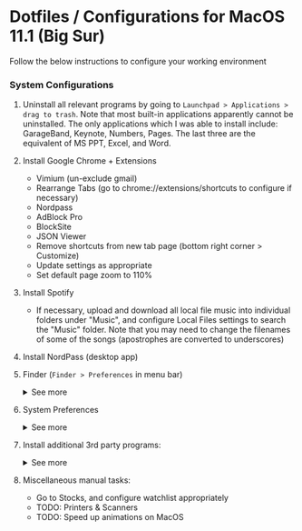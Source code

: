 # Dotfiles / Configurations for MacOS 11.1 (Big Sur)

Follow the below instructions to configure your working environment

### System Configurations

1. Uninstall all relevant programs by going to `Launchpad > Applications > drag to trash`. Note that most built-in applications apparently cannot be uninstalled. The only applications which I was able to install include: GarageBand, Keynote, Numbers, Pages. The last three are the equivalent of MS PPT, Excel, and Word.

2. Install Google Chrome + Extensions
    - Vimium (un-exclude gmail)
    - Rearrange Tabs (go to chrome://extensions/shortcuts to configure if necessary)
    - Nordpass
    - AdBlock Pro
    - BlockSite
    - JSON Viewer
    - Remove shortcuts from new tab page (bottom right corner > Customize)
    - Update settings as appropriate
    - Set default page zoom to 110%

3. Install Spotify
    - If necessary, upload and download all local file music into individual folders under "Music", and configure Local Files settings to search the "Music" folder. Note that you may need to change the filenames of some of the songs (apostrophes are converted to underscores)

4. Install NordPass (desktop app)

5. Finder (`Finder > Preferences` in menu bar)
    <details>
        <summary>See more</summary>
        
    See the screenshots below:    
        <img src="./images/system/finder/finder_1_general.png" height="200"> <img src="./images/system/finder/finder_2_tags.png" height="200"> <img src="./images/system/finder/finder_3_sidebar.png" height="200"> <img src="./images/system/finder/finder_4_advanced.png" height="200">

    </details>

6. System Preferences
    <details>
        <summary>See more</summary>

    - Apple ID: disable any apps using iCloud, except "iCloudDrive" and "Find My Mac"
    - General

        <img src="./images/system/preferences/preferences_1_general.png" height="200">

    - Desktop & Screen Saver
        - Change desktop background (download from Drive)
        - Disable screensaver (start after: Never)
    - Dock & Menu Bar, Mission Control

        <img src="./images/system/preferences/preferences_2_desktop_and_screen_saver.png" height="200"> <img src="./images/system/preferences/preferences_3_mission_control.png" height="200">

    - Siri: disable completely
    - Language & Region

        <img src="./images/system/preferences/preferences_4_language_and_region.png" height="200">

    - Notifications: disable completely
    - Bluetooth / Sound: connect Airpods + disable "Play sound on startup"
    - Keyboard
        - Keyboard, Text:

            <img src="./images/system/preferences/preferences_5_keyboard_keyboard.png" height="200"> <img src="./images/system/preferences/preferences_6_keyboard_text.png" height="200">

        - Shortcuts: disable everything except the following

            <img src="./images/system/preferences/preferences_7_keyboard_shortcuts_mission_control.png" height="200"> <img src="./images/system/preferences/preferences_8_keyboard_shortcuts_keyboard.png" height="200"> <img src="./images/system/preferences/preferences_9_keyboard_shortcuts_screenshots.png" height="200"> <img src="./images/system/preferences/preferences_10_keyboard_shortcuts_spotlight.png" height="200">

    - Trackpad

        <img src="./images/system/preferences/preferences_11_trackpad_point_and_click.png" height="200"> <img src="./images/system/preferences/preferences_12_trackpad_scroll_and_zoom.png" height="200"> <img src="images/system/preferences/preferences_13_more_gestures.png" height="200">

    - Mouse

        <img src="./images/system/preferences/preferences_14_mouse.png" height="200">

    - Display

        <img src="./images/system/preferences/preferences_15_display_display.png" height="200"> <img src="./images/system/preferences/preferences_16_display_night_shift.png" height="200">

    - Battery

        <img src="./images/system/preferences/preferences_17_battery_battery.png" height="200"> <img src="./images/system/preferences/preferences_18_battery_power_adapter.png" height="200">
    </details>

7. Install additional 3rd party programs:
    <details>
        <summary>See more</summary>

    - Smooze (mouse scrolling)
        - Install / purchase. I have a license which should be usable for one more computer.

        <img src="./images/system/additional/smooze/1_smooze.png" height="200">

    - BetterSnapTool (window management)
        - Download from the App Store. I purchased it several years ago.

        <img src="./images/system/additional/bettersnaptool/1_general_settings.png" height="200"> <img src="./images/system/additional/bettersnaptool/2_customizations.png" height="200"> <img src="./images/system/additional/bettersnaptool/3_keyboard_shortcuts.png" height="200"> <img src="./images/system/additional/bettersnaptool/4_snap_areas.png" height="200"> <img src="./images/system/additional/bettersnaptool/5_extras.png" height="200">

    - Bartender4 (menu bar)
        - Currently using free trial; will cost $15 when out of free trial. May need to purchase and activate license at some point.
        - Apparently optimized for MacOS Big Sur

        <img src="./images/system/additional/bartender/1_general.png" height="200"> <img src="./images/system/additional/bartender/2_menu_bar_layout.png" height="200">

    - Alt-Tab (window navigation)
        - Currently configured to display all windows within active space.

        <img src="./images/system/additional/alttab/1_controls_1.png" height="200"> <img src="./images/system/additional/alttab/2_controls_2.png" height="200"> <img src="./images/system/additional/alttab/3_appearance.png" height="200">
        
    - Karabiner Elements
        - Remapped caps lock and escape.
        - TODO: If the Apple magic keyboard supports it, remap fn and ctrl

        <img src="./images/system/additional/karabiner_elements/1_simple_modifications.png" height="200">

    - Alfred 4
        - Purchase power-pack (not sure if license can be shared across multiple computers).
        - Create hotkey keyboard shortcut (Alt-Cmd-N) to create a new workspace.
        - TODO: Create keyboard shortcut to move windows between workspaces
        - TODO: configure clipboard history
        - TODO: fix some issues with searching for files

        <img src="./images/system/additional/alfred/1_general.png" height="200"> <img src="./images/system/additional/alfred/2_new_workspace.png" height="200">

    </details>

8. Miscellaneous manual tasks:
    - Go to Stocks, and configure watchlist appropriately
    - TODO: Printers & Scanners
    - TODO: Speed up animations on MacOS
